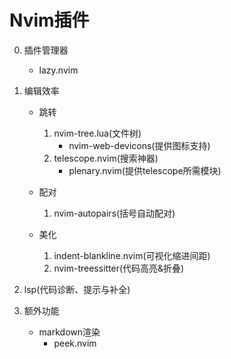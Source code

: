 # Nvim插件
0. 插件管理器
    - lazy.nvim

1. 编辑效率
    - 跳转
        1. nvim-tree.lua(文件树)
            - nvim-web-devicons(提供图标支持)
        2. telescope.nvim(搜索神器)
            - plenary.nvim(提供telescope所需模块)

    - 配对
        1. nvim-autopairs(括号自动配对)

    - 美化
        1. indent-blankline.nvim(可视化缩进间距)
        2. nvim-treessitter(代码高亮&折叠)
    <!-- - buffer标签 -->
    <!--     - bufferline -->
    <!-- - 底部状态栏 -->
    <!--     - lualine -->
    <!-- - 括号配对 -->
    <!--     - nvim-surround -->
    <!-- - 快速移动 -->
    <!--     - hop  -->
    <!-- - 多文件查找替换 -->
    <!--     - grug-far  -->

2. lsp(代码诊断、提示与补全)
    <!-- - mason -->
    <!--     - nvim-lspconfig -->
    <!--     - mason-lspconfig -->
    <!-- - lspsaga -->
    <!-- - blink -->
    <!--     - friendly-snippets -->

3. 额外功能
    - markdown渲染
        - peek.nvim
        <!-- - img-clip -->
    <!-- - 异步执行 -->
    <!--     - asyncrun -->
